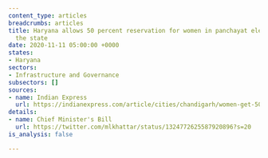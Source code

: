 ```yaml
---
content_type: articles
breadcrumbs: articles
title: Haryana allows 50 percent reservation for women in panchayat elections within
  the state
date: 2020-11-11 05:00:00 +0000
states:
- Haryana
sectors:
- Infrastructure and Governance
subsectors: []
sources:
- name: Indian Express
  url: https://indianexpress.com/article/cities/chandigarh/women-get-50-participation-in-panchayat-elections-in-haryana-6985314/
details:
- name: Chief Minister's Bill
  url: https://twitter.com/mlkhattar/status/1324772625587920896?s=20
is_analysis: false

---
```

